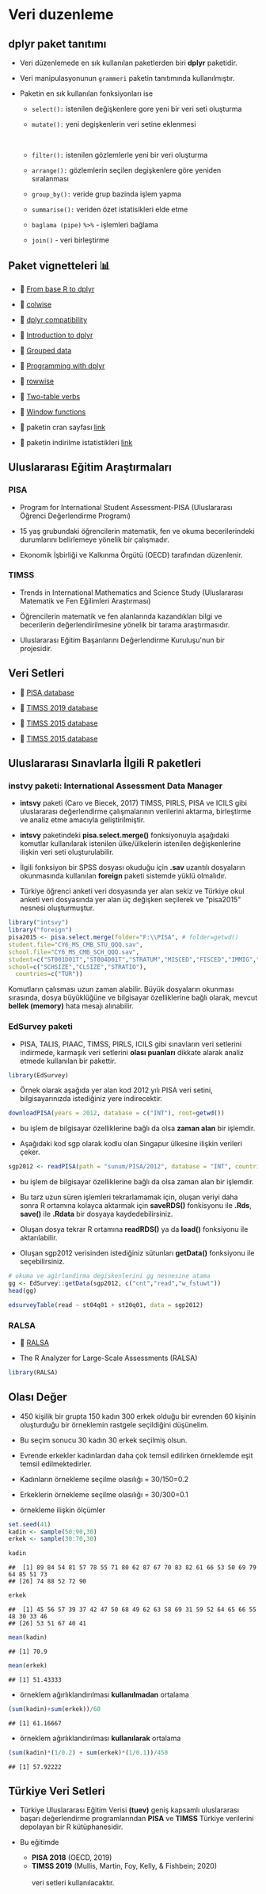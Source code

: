 # Veri duzenleme




## dplyr paket tanıtımı 

-   Veri düzenlemede en sık kullanılan paketlerden biri **dplyr** paketidir.

-   Veri manipulasyonunun `grammeri` paketin tanıtımında kullanılmıştır. 
  
-  Paketin en sık kullanılan fonksiyonları ise

    - `select():`   istenilen değişkenlere gore yeni bir veri seti oluşturma
    
    - `mutate():`   yeni degişkenlerin veri setine eklenmesi
    <br>
    
    - `filter():`   istenilen gözlemlerle yeni bir veri oluşturma
    
    - `arrange():`  gözlemlerin seçilen degişkenlere göre yeniden sıralanması
    
    - `group_by():`  veride grup bazinda işlem yapma
    
    - `summarise():` veriden özet istatisikleri elde etme
    
    - `baglama (pipe)` `%>%` - işlemleri bağlama
    
    - `join()` - veri birleştirme


## Paket vignetteleri 📊

- 🔗 [From base R to dplyr](https://cran.r-project.org/web/packages/dplyr/vignettes/base.html)

-  🔗 [colwise](https://cran.r-project.org/web/packages/dplyr/vignettes/colwise.html)

- 🔗 [dplyr compatibility](https://cran.r-project.org/web/packages/dplyr/vignettes/compatibility.html)

- 🔗 [Introduction to dplyr](https://cran.r-project.org/web/packages/dplyr/vignettes/dplyr.html)

- 🔗 [Grouped data](https://cran.r-project.org/web/packages/dplyr/vignettes/grouping.html)

- 🔗 [Programming with dplyr](https://cran.r-project.org/web/packages/dplyr/vignettes/programming.html)

- 🔗 [rowwise](https://cran.r-project.org/web/packages/dplyr/vignettes/rowwise.html)

- 🔗  [Two-table verbs](https://cran.r-project.org/web/packages/dplyr/vignettes/two-table.html)

- 🔗  [Window functions](https://cran.r-project.org/web/packages/dplyr/vignettes/window-functions.html)


- 🔗 paketin cran sayfası  [link](https://cran.r-project.org/web/packages/dplyr/index.html)

-  🔗 paketin indirilme  istatistikleri [link](https://ipub.com/dev-corner/apps/r-package-downloads/)


## Uluslararası Eğitim Araştırmaları

### PISA

- Program for International Student Assessment-PISA (Uluslararası Öğrenci Değerlendirme Programı)

- 15 yaş grubundaki öğrencilerin matematik, fen ve okuma
becerilerindeki durumlarını belirlemeye yönelik bir çalışmadır.

- Ekonomik İşbirliği ve Kalkınma Örgütü (OECD) tarafından düzenlenir.



### TIMSS

- Trends in International Mathematics and Science Study (Uluslararası Matematik ve Fen Eğilimleri Araştırması)

- Öğrencilerin matematik ve fen alanlarında kazandıkları bilgi ve becerilerin değerlendirilmesine yönelik bir tarama araştırmasıdır. 

- Uluslararası Eğitim Başarılarını Değerlendirme Kuruluşu'nun bir projesidir.


## Veri Setleri

- 🔗 [PISA database](https://www.oecd.org/pisa/data/) <br>


- 🔗 [TIMSS 2019 database](https://timss2019.org/international-database/) 

- 🔗 [TIMSS 2015 database](https://timssandpirls.bc.edu/timss2015/international-database/) 
- 🔗 [TIMSS 2015 database](https://timssandpirls.bc.edu/timss2011/international-database.html)

## Uluslararası Sınavlarla İlgili R paketleri

### **instvy** paketi: International Assessment Data Manager 
- **intsvy** paketi (Caro ve Biecek, 2017) TIMSS, PIRLS, PISA ve ICILS gibi uluslararası değerlendirme çalışmalarının verilerini aktarma, birleştirme ve analiz etme amacıyla geliştirilmiştir. 

- **intsvy** paketindeki **pisa.select.merge()** fonksiyonuyla aşağıdaki komutlar kullanılarak istenilen ülke/ülkelerin istenilen değişkenlerine ilişkin veri seti oluşturulabilir.

- İlgili fonksiyon bir SPSS dosyası okuduğu için **.sav** uzantılı dosyaların okunmasında kullanılan **foreign**  paketi  sistemde yüklü olmalıdır. 


- Türkiye öğrenci anketi veri dosyasında yer alan sekiz ve Türkiye okul anketi veri dosyasında yer alan üç değişken seçilerek ve “pisa2015” nesnesi oluşturmuştur.


```r
library("intsvy")
library("foreign")
pisa2015 <- pisa.select.merge(folder="F:\\PISA", # folder=getwd()
student.file="CY6_MS_CMB_STU_QQQ.sav",
school.file="CY6_MS_CMB_SCH_QQQ.sav",
student=c("ST001D01T","ST004D01T","STRATUM","MISCED","FISCED","IMMIG","LANGN","ESCS",)
school=c("SCHSIZE","CLSIZE","STRATIO"),
  countries=c("TUR"))
```

Komutların çalısması uzun zaman alabilir. Büyük dosyaların okunması sırasında, dosya büyüklüğüne ve bilgisayar özelliklerine bağlı olarak, mevcut  **bellek (memory)** hata mesajı alınabilir.

### **EdSurvey** paketi

- PISA, TALIS, PIAAC, TIMSS, PIRLS, ICILS gibi sınavların veri setlerini indirmede, karmaşık veri setlerini **olası puanları** dikkate alarak analiz etmede kullanılan bir pakettir. 


```r
library(EdSurvey)
```

- Örnek olarak aşağıda yer alan kod 2012 yılı PISA veri setini, bilgisayarınızda istediğiniz yere indirecektir.


```r
downloadPISA(years = 2012, database = c("INT"), root=getwd())
```

- bu işlem de bilgisayar özelliklerine bağlı da olsa **zaman alan** bir işlemdir.


- Aşağıdaki kod sgp olarak kodlu olan Singapur ülkesine ilişkin verileri çeker.
 

```r
sgp2012 <- readPISA(path = "sunum/PISA/2012", database = "INT", countries = "sgp")
```

- bu işlem de bilgisayar özelliklerine bağlı da olsa zaman alan bir işlemdir.

- Bu tarz uzun süren işlemleri tekrarlamamak için, oluşan veriyi daha sonra R  ortamına kolayca aktarmak için **saveRDS()** fonkisyonu ile **.Rds**, **save()** ile **.Rdata** bir dosyaya kaydedebilirsiniz.

- Oluşan dosya tekrar R ortamına **readRDS()** ya da **load()** fonksiyonu ile aktarılabilir.

- Oluşan sgp2012 verisinden istediğiniz sütunları **getData()** fonksiyonu ile seçebilirsiniz.


```r
# okuma ve agirlandirma degiskenlerini gg nesnesine atama
gg <- EdSurvey::getData(sgp2012, c("cnt","read","w_fstuwt"))  
head(gg)
```


```r
edsurveyTable(read ~ st04q01 + st20q01, data = sgp2012)
```


### RALSA

- 🔗 [RALSA](http://ralsa.ineri.org/user-guide/)

- The R Analyzer for Large-Scale Assessments (RALSA)

```r
library(RALSA)
```


## Olası Değer

- 450 kişilik bir grupta 150 kadın 300 erkek olduğu bir evrenden 60 kişinin oluşturduğu bir örneklemin rastgele seçildiğini düşünelim.

- Bu seçim sonucu 30 kadın 30 erkek seçilmiş olsun. 

- Evrende erkekler kadınlardan daha çok temsil edilirken örneklemde eşit temsil edilmektedirler. 

- Kadınların örnekleme seçilme olasılığı = 30/150=0.2
- Erkeklerin örnekleme seçilme olasılığı = 30/300=0.1

-  örnekleme ilişkin ölçümler

```r
set.seed(41)
kadin <- sample(50:90,30)
erkek <- sample(30:70,30)

kadin
```

```
##  [1] 89 84 54 81 57 78 55 71 80 62 87 67 70 83 82 61 66 53 50 69 79 64 85 51 73
## [26] 74 88 52 72 90
```


```r
erkek
```

```
##  [1] 45 56 57 39 37 42 47 50 68 49 62 63 58 69 31 59 52 64 65 66 55 48 30 33 46
## [26] 53 51 67 40 41
```



```r
mean(kadin)
```

```
## [1] 70.9
```


```r
mean(erkek)
```

```
## [1] 51.43333
```

- örneklem ağırlıklandırılması **kullanılmadan** ortalama

```r
(sum(kadin)+sum(erkek))/60
```

```
## [1] 61.16667
```

- örneklem ağırlıklandırılması **kullanılarak** ortalama

```r
(sum(kadin)*(1/0.2) + sum(erkek)*(1/0.1))/450
```

```
## [1] 57.92222
```


## Türkiye Veri Setleri

- Türkiye Uluslararası Eğitim Verisi **(tuev)** geniş kapsamlı uluslararası başarı değerlendirme programlarından **PISA** ve **TIMSS** Türkiye verilerini depolayan bir R kütüphanesidir. 

- Bu eğitimde 
  - **PISA 2018** (OECD, 2019) <br>      
  - **TIMSS 2019** (Mullis, Martin, Foy, Kelly, & Fishbein; 2020) <br>  
veri setleri kullanılacaktır. 

<!-- - -->

<!-- ## **tuev** paketin yüklenmesi -->


<!-- - githubdan paket yükleyebilmek için yüklenmesi gereken paket 📦 <br> -->
<!-- ```{r eval=FALSE} -->
<!-- install.packages("devtools") -->
<!-- # devtools paketinin etkinleştirilmesi -->
<!-- library(devtools) -->
<!-- ``` -->

<!-- - tuev paketinin yüklenmesi 📦 <br> -->
<!-- ```{r eval=FALSE} -->
<!-- devtools::install_github("tuevpaket/tuev") -->
<!-- #paketin etkinleştirilmesi -->
<!-- library(tuev) -->
<!-- ``` -->

<!-- - -->

<!-- ## PISA 2018 Verisi -->

<!-- - bilissel veri seti -->
<!-- ```{r} -->
<!-- data(PISA_COG_2018)  -->
<!-- ``` -->
<!-- - ogrenci veri seti -->
<!-- ```{r} -->
<!-- data(PISA_STU_2018) # ogrenci verisi -->
<!-- ``` -->
<!-- - okul veri seti -->
<!-- ```{r} -->
<!-- data(PISA_SCH_2018) # okul verisi -->
<!-- ``` -->

<!-- - -->

<!-- ## İlk önce pipe **%>%** -->

<!-- - **dplyr()** paketindeki tüm fonksiyonlar daha az değişken oluşturmak amacıyla pipe operatorü **%>%** ile kullanılabilir. -->

<!-- - **%>%** operatorü sık kullanılan bir operatördür. -->
<!-- - kısa yolu: **Ctrl+Shift+M** -->
<!-- - kısa yolu(mac) :**Cmd + Shift + M** -->


<!-- - **%>%** operatorün yer aldığı paket ise **magrittr**  -->

<!-- ```{r message=FALSE, warning=FALSE} -->
<!-- library(magrittr) -->
<!-- ``` -->

<!-- - -->

<!-- ## İlk önce pipe %>% -->
<!-- .pull-left-narrow[ -->

<!-- - **%>%** solundaki nesneye sağındaki fonksiyonu uygular. -->
<!-- ```{r eval=FALSE} -->
<!-- x %>% f(y) = f(x, y) -->
<!-- ``` -->

<!-- - **%>%**  👉<br>   -->

<!-- ] -->

<!-- .pull-right-wide[ -->

<!-- ```{r message=FALSE, warning=FALSE} -->
<!-- library(gapminder) -->
<!-- gapminder %>%  -->
<!--   filter(country == "Canada") %>%  -->
<!--   head(2) -->
<!-- ``` -->

<!--   - bizi fazla yazmaktan kurtarır. -->
<!--   - kodu okunabilir kılar. -->
<!--   - zincirlemeye/bağlamaya izin verir. -->
<!--   - Veri düzenleme işlerinde her zaman kullanışlıdır. -->
<!-- ] -->

<!-- - -->

<!-- ## **%>%** pipe kullanımı -->

<!-- - pipe, her bir fonksiyonu ayrı bir satırda bulundurduğunuzda en net şekilde okunur. -->

<!-- ```{r eval=FALSE} -->
<!-- veri %>%  -->
<!--   ilk_fonksiyon(.....) %>%  -->
<!--   ikinci_fonksiyon(.....) %>%  -->
<!--   ucuncu_fonksiyon(.....) %>% ... -->

<!-- ``` -->


<!-- - pipenin solundaki öğeler, sağdaki fonksiyonun ilk argümanına iletilir.  -->

<!-- - Fonksiyon ilk argümanı olan veriyi pipenin **solundan** alır, kalan argümanlar fonksiyonun **sağındadır.** -->

<!-- - -->

<!-- ## **%>%** pipe kullanımı -->


<!-- - Bazı fonksiyonların, ilk argümanı veri seti olmayabilir. Bu durumda veri seti argüman değeri  .large["**.**"]  olarak kullanılabilir. -->

<!-- - Veri seti regresyon modelinde ilk argüman değildir. -->


<!-- ```{r eval=FALSE} -->

<!-- veri %>% lm(degisken1 ~ degisken2, data= .) -->

<!-- ``` -->

<!-- - -->

<!-- ## **%>%** pipe kullanımı -->

<!-- pipe kullanımı ile oluşan çıktıdan yeni bir nesne oluşturmak istiyorsanız, atama operatorü **<-** -->
<!-- kullanmalısınız 🔗. -->

<!-- ```{r eval=FALSE} -->

<!-- yeninesne <- veri %>% lm(degisken1 ~ degisken2, data= .) -->

<!-- ``` -->

<!-- Bağlama işlemleri ne kadar uzun olursa olsun **<-** operatorü en başta olmalıdır. -->

<!-- - -->

<!-- ## Veri seti yapısını inceleme -->

<!-- Veri setlerinde yapı incelemek için **glimpse()**, **str()** gibi fonksiyonlar kullanılabilir. -->

<!-- ```{r} -->
<!-- glimpse(PISA_COG_2018) -->
<!-- ``` -->

<!-- - -->

<!-- ## Veri seti yapısını inceleme -->

<!-- Veri setlerinde yapı incelemek için **glimpse()**, **str()** gibi fonksiyonlar kullanılabilir. -->

<!-- ```{r} -->
<!-- glimpse(PISA_STU_2018) -->
<!-- ``` -->

<!-- - -->

<!-- ## Veri seti yapısını inceleme -->

<!-- Veri setlerinde yapı incelemek için **glimpse()**, **str()** gibi fonksiyonlar kullanılabilir. -->

<!-- ```{r} -->
<!-- glimpse(PISA_SCH_2018) -->
<!-- ``` -->

<!-- - -->

<!-- ## Yeni Veri Seti Oluşturma -->

<!-- - Veri setinden sütun bazında seçim yapmak için **select()** fonksiyonu kullanılabilir. -->

<!-- - **select()** fonksiyonu kullanımı -->
<!-- ```{r eval=FALSE} -->
<!-- select(veri_seti, degisken_adi, degisken_adi,..) -->
<!-- ``` -->

<!-- - **select()** fonksiyonunun pipe ile kullanımı -->
<!-- ```{r eval=FALSE} -->
<!-- veri_seti %>% select(degisken_adi, degisken_adi,..) -->
<!-- ``` -->

<!-- - -->

<!-- ## Yeni Veri Seti Oluşturma -->

<!-- -  6890 satır 1119 sütunlu veri seti -->
<!-- PISA_STU_2018'yı kullanarak yeni bir veri seti oluşturalım. -->

<!-- ```{r} -->
<!-- PISA_STU_2018 %>% select(CNTSTUID,ST001D01T,ST004D01T,ESCS) -->
<!-- ``` -->

<!-- - -->
<!-- ## **arrange()** fonksiyonu -->

<!-- - **arrange()** veri setini satırlara göre tekrar sıralar.  -->
<!-- - Bu sıralamayı alfabetik yapar.  -->

<!-- - **arrange()** fonksiyonu kullanımı -->
<!-- ```{r eval=FALSE} -->
<!-- arrange(veri_seti, degisken_adi) %>% head(3) -->
<!-- ``` -->

<!-- - **arrange()** fonksiyonunun pipe ile kullanımı -->

<!-- ```{r eval=FALSE} -->
<!-- veri_seti %>% arrange(degisken_adi) -->
<!-- ```   -->

<!-- - -->
<!-- ## **arrange()** fonksiyonu -->

<!-- - Veri setinden dört değişken seçip yeni bir veri setine atama  -->

<!-- ```{r} -->

<!-- df1 <- PISA_STU_2018 %>% select(CNTSTUID,ST001D01T,ST004D01T,ESCS) -->

<!-- ```   -->

<!-- - Yeni oluşan df1 veri setini ESCS (sosyaekonomik düzey) puanlarına göre sıralama -->

<!-- ```{r} -->
<!-- arrange(df1,ESCS) -->
<!-- ``` -->

<!-- - -->
<!-- ## **arrange()** fonksiyonu -->

<!-- - **desc()** fonksiyonu ile sıralama büyükten küçüğe de yapılabilir. -->

<!-- ```{r} -->
<!-- arrange(df1,desc(ESCS)) -->

<!-- ``` -->

<!-- - -->
<!-- ## **select()** ve **arrange()**  fonksiyonu -->

<!-- Yaptığımız işlemleri pipe operatoru ile bağlayabilirsiniz. -->

<!-- ```{r} -->
<!-- PISA_STU_2018 %>%  -->
<!--   select(CNTSTUID,ST001D01T,ST004D01T,ESCS) %>% -->
<!--   arrange(ESCS) -->
<!-- ``` -->

<!-- - -->
<!-- ## **filter()** fonksiyonu -->

<!-- - Satır bazında veri seçim işlemi yapmak amacıyla kullanılır. -->

<!-- - **filter()** fonksiyonu kullanımı -->
<!-- ```{r eval=FALSE} -->
<!-- filter(veri_seti, kosul ve/veya kosullar) -->
<!-- ``` -->

<!-- - **filter()** fonksiyonunun pipe ile kullanımı -->
<!-- ```{r eval=FALSE} -->
<!-- veri_seti %>% filter(kosul ve/veya kosullar) -->
<!-- ``` -->

<!-- - -->
<!-- ## Mantıksal Operatorler -->

<!-- - **filter()** fonksiyonunu **mantıksal operatorler** kullanarak satır bazında seçim yapar. -->

<!-- - **mantıksal operatorler** koşulları test eder.  -->

<!-- ```{r} -->
<!-- x <- 1 -->
<!-- x==1 -->
<!-- ``` -->

<!-- ```{r} -->
<!-- x <- 1 -->
<!-- x!=1 -->
<!-- ``` -->

<!-- - -->
<!-- ## Mantıksal Operatorler -->

<!-- - TRUE, FALSE ve NA değerleri alırlar. -->
<!-- - **filter()** fonksiyonunu ise koşulun sağlandığı satırları seçer. -->

<!--   - **==**         : eşittir. -->
<!--   - **!= **        : eşit değildir. -->
<!--   - **>,>=,<,<= ** : büyüktür, büyük eşittir,.... -->
<!--   - **%in%**       : bir ya da birden fazla değerin varlığını kontrol eder.  -->

<!-- - Mantıksal Operatörlerin kombinasyonları da kullanılabilir. -->
<!--   - **&**: ve -->
<!--   - **|**: ve ya -->
<!--   - **!**: değil -->


<!-- - -->
<!-- ## **filter()** fonksiyonu -->

<!-- PISA verisinde anne eğitim düzeyi lisansüstü olan öğrencilerin seçilmesi -->

<!-- ```{r} -->
<!-- PISA_STU_2018 %>% filter(MISCED==6) %>% head(4) -->
<!-- ``` -->

<!-- - -->
<!-- ## **filter()** fonksiyonu -->

<!-- PISA verisinde anne eğitim düzeyi **ve** baba eğitim düzeyi lisansüstü olan öğrencilerin seçilmesi -->

<!-- ```{r} -->
<!-- PISA_STU_2018 %>% filter(MISCED==6 & FISCED==6)  %>% head(4) -->

<!-- ``` -->

<!-- - -->
<!-- ## **filter()** fonksiyonu -->

<!-- PISA verisinde anne eğitim düzeyi **ve ya** baba eğitim düzeyi lisansüstü olan öğrencilerin seçilmesi -->

<!-- ```{r} -->
<!-- PISA_STU_2018 %>% filter(MISCED==6 | FISCED==6) -->

<!-- ``` -->



<!-- - -->

<!-- .hand-large[teşekkürler !] -->




<!-- .large[😕] -->

<!-- <br> -->
<!-- .large[😃] -->


<!-- - -->
<!-- ## KAYNAKLAR -->

<!-- - Caro, D. H. & Biecek, P. (2017). intsvy: An R Package for analyzing ınternational large-scale assessment data. Journal of Statistical Software, 81(7), 1-44. doi: 10.18637/jss.v081.i07 (URL:http://doi.org/10.18637/jss.v081.i07) -->

<!-- - Martin, M. O., von Davier, M., & Mullis, I. V. S. (Eds.). (2020). Methods and Procedures: TIMSS 2019 Technical Report. Boston College, TIMSS & PIRLS International Study Center website:   https://timssandpirls.bc.edu/timss2019/methods adresinden erişildi. -->

<!-- - Mullis, I. V. S., Martin, M. O., Foy, P., Kelly, D. L., & Fishbein, B. (2020). TIMSS 2019 International Results in Mathematics and Science. Boston College, TIMSS & PIRLS International Study Center website: https://timssandpirls.bc.edu/timss2019/international-results/ adresinden erişildi. -->

<!-- - -->
<!-- ## KAYNAKLAR -->

<!-- -  "Atar, B., Atalay Kabasakal, K., Ünsal Özberk, E. B. , Özberk, E.. H. ve Kıbrıslıoğlu Uysal, N. (2019). **R ile Veri Analizi ve Psikometri Uygulamaları**. PegemA Akademi -->
<!-- - OECD (2019). PISA 2018 Assessment and Analytical Framework. PISA, OECD Publishing, Paris, https://doi.org/10.1787/b25efab8-en adresinden erişildi. -->

<!-- - Wickham, H.  François, R., Henry L. & Müller, K. (2021). dplyr: A Grammar of Data   Manipulation. R package   version 1.0.7. https://CRAN.R-project.org/package=dplyr -->


